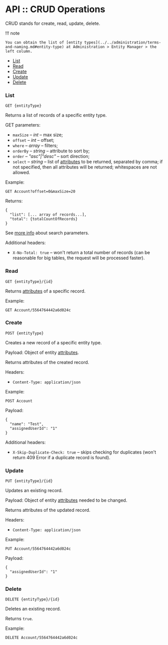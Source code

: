 # API :: CRUD Operations

CRUD stands for create, read, update, delete.

!!! note

    You can obtain the list of [entity types](../../administration/terms-and-naming.md#entity-type) at Administration > Entity Manager > the left column.

* [List](#list)
* [Read](#read)
* [Create](#create)
* [Update](#update)
* [Delete](#delete)


### List

`GET {entityType}`

Returns a list of records of a specific entity type.

GET parameters:

* `maxSize` – *int* – max size;
* `offset` – *int* – offset;
* `where` – *array* – filters;
* `orderBy` – *string* – attribute to sort by;
* `order` – *"asc"|"desc"* – sort direction;
* `select` – *string* – list of [attributes](../../administration/terms-and-naming.md#attribute) to be returned, separated by comma; if not specified, then all attributes will be returned; whitespaces are not allowed.

Example:

`GET Account?offset=0&maxSize=20`

Returns:
```
{
  "list": [... array of records...],
  "total": {totalCountOfRecords}
}
```

See [more info](../api-search-params.md) about search parameters.

Additional headers:

* `X-No-Total: true` – won't return a total number of records (can be reasonable for big tables, the request will be processed faster).

### Read

`GET {entityType}/{id}`

Returns [attributes](../../administration/terms-and-naming.md#attribute) of a specific record.

Example:

`GET Account/5564764442a6d024c`

### Create

`POST {entityType}`

Creates a new record of a specific entity type.

Payload: Object of entity [attributes](../../administration/terms-and-naming.md#attribute).

Returns attributes of the created record.

Headers:

*  `Content-Type: application/json`

Example:

`POST Account`

Payload:
```
{
  "name": "Test",
  "assignedUserId": "1"
}
```

Additional headers:

* `X-Skip-Duplicate-Check: true` – skips checking for duplicates (won't return 409 Error if a duplicate record is found).

### Update

`PUT {entityType}/{id}`

Updates an existing record.

Payload: Object of entity [attributes](../../administration/terms-and-naming.md#attribute) needed to be changed.

Returns attributes of the updated record.

Headers:

*  `Content-Type: application/json`

Example:

`PUT Account/5564764442a6d024c`

Payload:

```
{
  "assignedUserId": "1"
}
```

### Delete

`DELETE {entityType}/{id}`

Deletes an existing record.

Returns `true`.

Example:

`DELETE Account/5564764442a6d024c`
